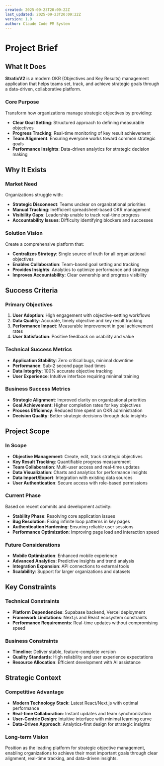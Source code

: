 ```yaml
---
created: 2025-09-23T20:09:22Z
last_updated: 2025-09-23T20:09:22Z
version: 1.0
author: Claude Code PM System
---
```


# Project Brief

## What It Does

**StratixV2** is a modern OKR (Objectives and Key Results) management application that helps teams set, track, and achieve strategic goals through a data-driven, collaborative platform.

### Core Purpose
Transform how organizations manage strategic objectives by providing:
- **Clear Goal Setting**: Structured approach to defining measurable objectives
- **Progress Tracking**: Real-time monitoring of key result achievement
- **Team Alignment**: Ensuring everyone works toward common strategic goals
- **Performance Insights**: Data-driven analytics for strategic decision making

## Why It Exists

### Market Need
Organizations struggle with:
- **Strategic Disconnect**: Teams unclear on organizational priorities
- **Manual Tracking**: Inefficient spreadsheet-based OKR management
- **Visibility Gaps**: Leadership unable to track real-time progress
- **Accountability Issues**: Difficulty identifying blockers and successes

### Solution Vision
Create a comprehensive platform that:
- **Centralizes Strategy**: Single source of truth for all organizational objectives
- **Enables Collaboration**: Team-based goal setting and tracking
- **Provides Insights**: Analytics to optimize performance and strategy
- **Improves Accountability**: Clear ownership and progress visibility

## Success Criteria

### Primary Objectives
1. **User Adoption**: High engagement with objective-setting workflows
2. **Data Quality**: Accurate, timely objective and key result tracking
3. **Performance Impact**: Measurable improvement in goal achievement rates
4. **User Satisfaction**: Positive feedback on usability and value

### Technical Success Metrics
- **Application Stability**: Zero critical bugs, minimal downtime
- **Performance**: Sub-2 second page load times
- **Data Integrity**: 100% accurate objective tracking
- **User Experience**: Intuitive interface requiring minimal training

### Business Success Metrics
- **Strategic Alignment**: Improved clarity on organizational priorities
- **Goal Achievement**: Higher completion rates for key objectives
- **Process Efficiency**: Reduced time spent on OKR administration
- **Decision Quality**: Better strategic decisions through data insights

## Project Scope

### In Scope
- **Objective Management**: Create, edit, track strategic objectives
- **Key Result Tracking**: Quantifiable progress measurement
- **Team Collaboration**: Multi-user access and real-time updates
- **Data Visualization**: Charts and analytics for performance insights
- **Data Import/Export**: Integration with existing data sources
- **User Authentication**: Secure access with role-based permissions

### Current Phase
Based on recent commits and development activity:
- **Stability Phase**: Resolving core application issues
- **Bug Resolution**: Fixing infinite loop patterns in key pages
- **Authentication Hardening**: Ensuring reliable user sessions
- **Performance Optimization**: Improving page load and interaction speed

### Future Considerations
- **Mobile Optimization**: Enhanced mobile experience
- **Advanced Analytics**: Predictive insights and trend analysis
- **Integration Expansion**: API connections to external tools
- **Scalability**: Support for larger organizations and datasets

## Key Constraints

### Technical Constraints
- **Platform Dependencies**: Supabase backend, Vercel deployment
- **Framework Limitations**: Next.js and React ecosystem constraints
- **Performance Requirements**: Real-time updates without compromising speed

### Business Constraints
- **Timeline**: Deliver stable, feature-complete version
- **Quality Standards**: High reliability and user experience expectations
- **Resource Allocation**: Efficient development with AI assistance

## Strategic Context

### Competitive Advantage
- **Modern Technology Stack**: Latest React/Next.js with optimal performance
- **Real-time Collaboration**: Instant updates and team synchronization
- **User-Centric Design**: Intuitive interface with minimal learning curve
- **Data-Driven Approach**: Analytics-first design for strategic insights

### Long-term Vision
Position as the leading platform for strategic objective management, enabling organizations to achieve their most important goals through clear alignment, real-time tracking, and data-driven insights.